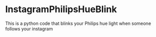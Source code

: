# InstagramPhilipsHueBlink
This is a python code that blinks your Philips hue light when someone follows your instagram
